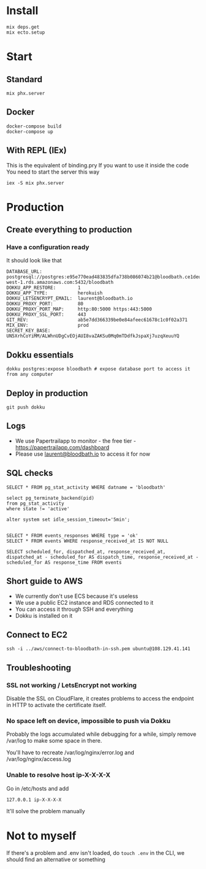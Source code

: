# Install

```
mix deps.get
mix ecto.setup
```

# Start

## Standard

```
mix phx.server
```

## Docker

```
docker-compose build
docker-compose up
```

## With REPL (IEx)
This is the equivalent of binding.pry
If you want to use it inside the code
You need to start the server this way

```
iex -S mix phx.server
```

# Production

## Create everything to production

### Have a configuration ready

It should look like that

```
DATABASE_URL:             postgresql://postgres:e95e770ead483835dfa738b086074b21@bloodbath.ce1deu8qn9z0.eu-west-1.rds.amazonaws.com:5432/bloodbath
DOKKU_APP_RESTORE:        1
DOKKU_APP_TYPE:           herokuish
DOKKU_LETSENCRYPT_EMAIL:  laurent@bloodbath.io
DOKKU_PROXY_PORT:         80
DOKKU_PROXY_PORT_MAP:     http:80:5000 https:443:5000
DOKKU_PROXY_SSL_PORT:     443
GIT_REV:                  ab5e7dd366339be0e84afeec61678c1c0f02a371
MIX_ENV:                  prod
SECRET_KEY_BASE:          UN5XrhCoYiMM/ALWhnUDgCvEOjAUI8vaZAKSu0Mq0mTDdfkJspaXj7uzqXeuuYQ
```

## Dokku essentials

```
dokku postgres:expose bloodbath # expose database port to access it from any computer
```

## Deploy in production

```
git push dokku
```

## Logs

- We use Papertrailapp to monitor - the free tier - https://papertrailapp.com/dashboard
- Please use laurent@bloodbath.io to access it for now

## SQL checks

```
SELECT * FROM pg_stat_activity WHERE datname = 'bloodbath'

select pg_terminate_backend(pid)
from pg_stat_activity
where state != 'active'

alter system set idle_session_timeout='5min';


SELECT * FROM events_responses WHERE type = 'ok'
SELECT * FROM events WHERE response_received_at IS NOT NULL

SELECT scheduled_for, dispatched_at, response_received_at, dispatched_at - scheduled_for AS dispatch_time, response_received_at - scheduled_for AS response_time FROM events

```

## Short guide to AWS

- We currently don't use ECS because it's useless
- We use a public EC2 instance and RDS connected to it
- You can access it through SSH and everything
- Dokku is installed on it

## Connect to EC2

```
ssh -i ../aws/connect-to-bloodbath-in-ssh.pem ubuntu@108.129.41.141
```

## Troubleshooting

### SSL not working / LetsEncrypt not working

Disable the SSL on CloudFlare, it creates problems to access the endpoint in HTTP to activate the certificate itself.

### No space left on device, impossible to push via Dokku

Probably the logs accumulated while debugging for a while, simply remove /var/log to make some space in there.

You'll have to recreate /var/log/nginx/error.log and /var/log/nginx/access.log

### Unable to resolve host ip-X-X-X-X

Go in /etc/hosts and add

```
127.0.0.1 ip-X-X-X-X
```

It'll solve the problem manually

# Not to myself

If there's a problem and .env isn't loaded, do `touch .env` in the CLI, we should find an alternative or something